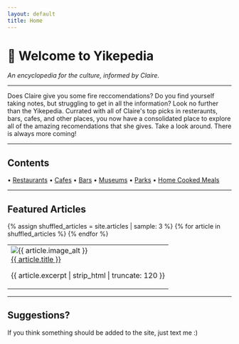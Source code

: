 ```yaml
---
layout: default
title: Home
---
```



# 🐸 Welcome to **Yikepedia**

_An encyclopedia for the culture, informed by Claire._

---

Does Claire give you some fire reccomendations? Do you find yourself taking notes, but struggling to get in all the information? Look no further than the Yikepedia. Currated with all of Claire's top picks in resteraunts, bars, cafes, and other places, you now have a consolidated place to explore all of the amazing recomendations that she gives. Take a look around. There is always more coming!

---

## Contents

<div class="sections-nav">
  • <a class="section-link" href="{{ '/articles/restaraunts' | relative_url }}"> Restaurants</a> •
  <a class="section-link" href="{{ '/articles/cafes' | relative_url }}"> Cafes</a> •
  <a class="section-link" href="{{ '/articles/bars' | relative_url }}"> Bars</a> •
  <a class="section-link" href="{{ '/articles/museums' | relative_url }}"> Museums</a> • 
  <a class="section-link" href="{{ '/articles/parks' | relative_url }}"> Parks</a> •
  <a class="section-link" href="{{ '/articles/meals' | relative_url }}"> Home Cooked Meals</a>
</div>

---

## Featured Articles

<table class="featured-table">
  <tr>
    {% assign shuffled_articles = site.articles | sample: 3 %}
    {% for article in shuffled_articles %}
    <td>
      <img src="{{ article.image | relative_url }}" alt="{{ article.image_alt }}">
      <div class="caption">
        <a href="{{ article.url | relative_url }}">{{ article.title }}</a>
      </div>
      <p>{{ article.excerpt | strip_html | truncate: 120 }}</p>
    </td>
    {% endfor %}
  </tr>
</table>



---

## Suggestions?

If you think something should be added to the site, just text me :)
